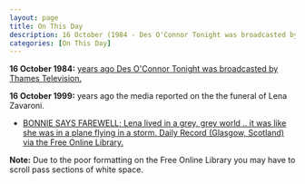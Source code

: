 ```yaml
---
layout: page
title: On This Day
description: 16 October (1984 - Des O'Connor Tonight was broadcasted by Thames Television. 1999 - The media reported on the the funeral of Lena Zavaroni.)
categories: [On This Day]
---
```


**16 October 1984:**
[<span id="age1"></span> years ago Des O'Connor Tonight was broadcasted by Thames Television.](/thames%20television/1984/10/16/des-oconnor-tonight.html)

**16 October 1999:**
<span id="age2"></span> years ago the media reported on the the funeral of Lena Zavaroni.
* [BONNIE SAYS FAREWELL; Lena lived in a grey, grey world .. it was like she was in a plane flying in a storm. Daily Record (Glasgow, Scotland) via the Free Online Library.](https://www.thefreelibrary.com/BONNIE+SAYS+FAREWELL%3b+Lena+lived+in+a+grey%2c+grey+world+..+it+was+like...-a060329885)

**Note:** Due to the poor formatting on the Free Online Library you may have to scroll pass sections of white space.

<!-- Script for calculating number of years ago -->
<script>
var dob = '19841016';
var year = Number(dob.substr(0, 4));
var month = Number(dob.substr(4, 2)) - 1;
var day = Number(dob.substr(6, 2));
var today = new Date();
var age1 = today.getFullYear() - year;
if (today.getMonth() < month || (today.getMonth() == month && today.getDate() < day)) {
age1--;
}
document.getElementById("age1").innerHTML=age1;

var dob = '19991016';
var year = Number(dob.substr(0, 4));
var month = Number(dob.substr(4, 2)) - 1;
var day = Number(dob.substr(6, 2));
var today = new Date();
var age2 = today.getFullYear() - year;
if (today.getMonth() < month || (today.getMonth() == month && today.getDate() < day)) {
age2--;
}
document.getElementById("age2").innerHTML=age2;
</script>
